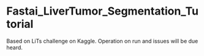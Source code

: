 # Fastai_LiverTumor_Segmentation_Tutorial
Based on LiTs challenge on Kaggle. Operation on run and issues will be due heard.
